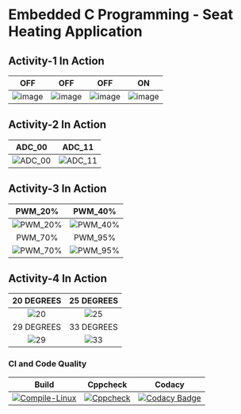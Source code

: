 # Embedded C Programming - Seat Heating Application
## Activity-1 In Action

|OFF|OFF|OFF|ON|
|:--:|:--:|:--:|:--:|
|![image](https://user-images.githubusercontent.com/86368869/127766509-06419f41-4c92-4dbd-a057-7a3f77c8670d.png)|![image](https://user-images.githubusercontent.com/86368869/127766524-79b34ecf-54e3-4e27-af76-8d32a14b66d6.png)|![image](https://user-images.githubusercontent.com/86368869/127766561-0da29bda-6966-4444-85a2-754c35397e9b.png)|![image](https://user-images.githubusercontent.com/86368869/127766566-7b4fd1b5-fc92-4103-becd-3e40a1c87d07.png)|

## Activity-2 In Action

|ADC_00|ADC_11|
|:--:|:--:|
|![ADC_00](https://user-images.githubusercontent.com/80662569/116461383-d0ac4680-a885-11eb-84b5-dc8d17cff3dc.PNG) |![ADC_11](https://user-images.githubusercontent.com/80662569/116461375-cdb15600-a885-11eb-805c-2dc73d198a3d.PNG)|

## Activity-3 In Action

|PWM_20%|PWM_40%|
|:--:|:--:|
|![PWM_20%](https://user-images.githubusercontent.com/80662569/116461901-72cc2e80-a886-11eb-8525-42061d74f693.PNG) |![PWM_40%](https://user-images.githubusercontent.com/80662569/116461893-7069d480-a886-11eb-859b-1ec11c368164.PNG)|
|PWM_70%|PWM_95%|
|![PWM_70%](https://user-images.githubusercontent.com/80662569/116461897-72339800-a886-11eb-9006-369b7be40d44.PNG)|![PWM_95%](https://user-images.githubusercontent.com/80662569/116461900-72339800-a886-11eb-8eea-43aeae327bea.PNG)|

## Activity-4 In Action

|20 DEGREES|25 DEGREES|
|:--:|:--:|
|![20](https://user-images.githubusercontent.com/80662569/116462498-20d7d880-a887-11eb-827d-3c4601f65f82.PNG) |![25](https://user-images.githubusercontent.com/80662569/116462506-22a19c00-a887-11eb-9f96-e03d69035c7e.PNG)|
|29 DEGREES|33 DEGREES|
|![29](https://user-images.githubusercontent.com/80662569/116462509-233a3280-a887-11eb-9b8f-c925bc36cdcd.PNG)|![33](https://user-images.githubusercontent.com/80662569/116462511-233a3280-a887-11eb-91a9-a11098dc7529.PNG)|

### CI and Code Quality

|Build|Cppcheck|Codacy|
|:--:|:--:|:--:|
|[![Compile-Linux](https://github.com/ayan111nath/embedded_activities/actions/workflows/compile.yml/badge.svg)](https://github.com/ayan111nath/embedded_activities/actions/workflows/compile.yml)|[![Cppcheck](https://github.com/ayan111nath/embedded_activities/actions/workflows/CodeQuality.yml/badge.svg)](https://github.com/ayan111nath/embedded_activities/actions/workflows/CodeQuality.yml)|[![Codacy Badge](https://app.codacy.com/project/badge/Grade/8b1262029ce2427797244c1e552c9c7c)](https://www.codacy.com/gh/ayan111nath/embedded_activities/dashboard?utm_source=github.com&amp;utm_medium=referral&amp;utm_content=ayan111nath/embedded_activities&amp;utm_campaign=Badge_Grade)|

